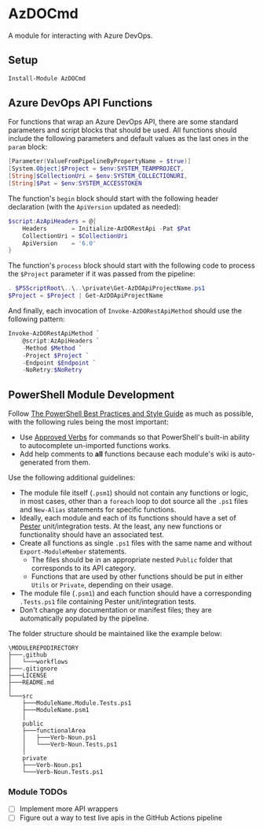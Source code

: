 # AzDOCmd

A module for interacting with Azure DevOps.

## Setup

```powershell
Install-Module AzDOCmd
```

## Azure DevOps API Functions

For functions that wrap an Azure DevOps API, there are some standard parameters and script blocks that should be used. All functions should include the following parameters and default values as the last ones in the `param` block:

```powershell
[Parameter(ValueFromPipelineByPropertyName = $true)]
[System.Object]$Project = $env:SYSTEM_TEAMPROJECT,
[String]$CollectionUri = $env:SYSTEM_COLLECTIONURI,
[String]$Pat = $env:SYSTEM_ACCESSTOKEN
```

The function's `begin` block should start with the following header declaration (with the `ApiVersion` updated as needed):

```powershell
$script:AzApiHeaders = @{
    Headers       = Initialize-AzDORestApi -Pat $Pat
    CollectionUri = $CollectionUri
    ApiVersion    = '6.0'
}
```

The function's `process` block should start with the following code to process the `$Project` parameter if it was passed from the pipeline:

```powershell
. $PSScriptRoot\..\..\private\Get-AzDOApiProjectName.ps1
$Project = $Project | Get-AzDOApiProjectName
```

And finally, each invocation of `Invoke-AzDORestApiMethod` should use the following pattern:

```powershell
Invoke-AzDORestApiMethod `
    @script:AzApiHeaders `
    -Method $Method `
    -Project $Project `
    -Endpoint $Endpoint `
    -NoRetry:$NoRetry
```

## PowerShell Module Development

Follow [The PowerShell Best Practices and Style Guide](https://poshcode.gitbooks.io/powershell-practice-and-style/) as much as possible, with the following rules being the most important:

- Use [Approved Verbs](https://docs.microsoft.com/en-us/powershell/scripting/developer/cmdlet/approved-verbs-for-windows-powershell-commands?view=powershell-5.1) for commands so that PowerShell's built-in ability to autocomplete un-imported functions works.
- Add help comments to **all** functions because each module's wiki is auto-generated from them.

Use the following additional guidelines:

- The module file itself (`.psm1`) should not contain any functions or logic, in most cases, other than a `foreach` loop to dot source all the `.ps1` files and `New-Alias` statements for specific functions.
- Ideally, each module and each of its functions should have a set of [Pester](https://github.com/pester/Pester) unit/integration tests. At the least, any new functions or functionality should have an associated test.
- Create all functions as single `.ps1` files with the same name and without `Export-ModuleMember` statements.
  - The files should be in an appropriate nested `Public` folder that corresponds to its API category.
  - Functions that are used by other functions should be put in either `Utils` or `Private`, depending on their usage.
- The module file (`.psm1`) and each function should have a corresponding `.Tests.ps1` file containing Pester unit/integration tests.
- Don't change any documentation or manifest files; they are automatically populated by the pipeline.

The folder structure should be maintained like the example below:

```console
\MODULEREPODIRECTORY
├───.github
│   └───workflows
├───.gitignore
├───LICENSE
├───README.md
│
└───src
    ├───ModuleName.Module.Tests.ps1
    ├───ModuleName.psm1
    │
    public
    ├───functionalArea
    │   ├───Verb-Noun.ps1
    │   └───Verb-Noun.Tests.ps1
    │
    private
    ├───Verb-Noun.ps1
    └───Verb-Noun.Tests.ps1
```

### Module TODOs

- [ ] Implement more API wrappers
- [ ] Figure out a way to test live apis in the GitHub Actions pipeline
